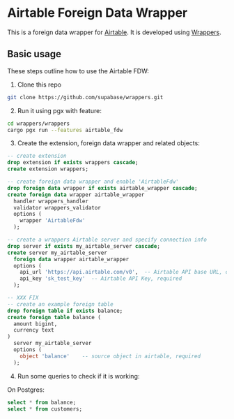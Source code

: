 # Airtable Foreign Data Wrapper

This is a foreign data wrapper for [Airtable](https://airtable.com/). It is developed using [Wrappers](https://github.com/supabase/wrappers).

## Basic usage

These steps outline how to use the Airtable FDW:

1. Clone this repo

```bash
git clone https://github.com/supabase/wrappers.git
```

2. Run it using pgx with feature:

```bash
cd wrappers/wrappers
cargo pgx run --features airtable_fdw
```

3. Create the extension, foreign data wrapper and related objects:

```sql
-- create extension
drop extension if exists wrappers cascade;
create extension wrappers;

-- create foreign data wrapper and enable 'AirtableFdw'
drop foreign data wrapper if exists airtable_wrapper cascade;
create foreign data wrapper airtable_wrapper
  handler wrappers_handler
  validator wrappers_validator
  options (
    wrapper 'AirtableFdw'
  );

-- create a wrappers Airtable server and specify connection info
drop server if exists my_airtable_server cascade;
create server my_airtable_server
  foreign data wrapper airtable_wrapper
  options (
    api_url 'https://api.airtable.com/v0',  -- Airtable API base URL, optional
    api_key 'sk_test_key'  -- Airtable API Key, required
  );

-- XXX FIX  
-- create an example foreign table
drop foreign table if exists balance;
create foreign table balance (
  amount bigint,
  currency text
)
  server my_airtable_server
  options (
    object 'balance'    -- source object in airtable, required
  );
```

4. Run some queries to check if it is working:

On Postgres:

```sql
select * from balance;
select * from customers;
```

